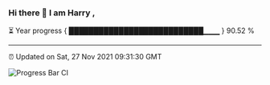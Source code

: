 ### Hi there 👋 I am Harry , 

⏳ Year progress { ███████████████████████████▁▁▁ } 90.52 %

---

⏰ Updated on Sat, 27 Nov 2021 09:31:30 GMT

![Progress Bar CI](https://github.com/duykhang68/duykhang68/workflows/Progress%20Bar%20CI/badge.svg)

